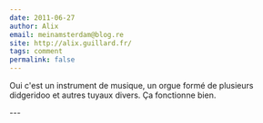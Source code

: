```yaml
---
date: 2011-06-27
author: Alix
email: meinamsterdam@blog.re
site: http://alix.guillard.fr/
tags: comment
permalink: false
---
```


<p>
Oui c'est un instrument de musique, un orgue formé de plusieurs didgeridoo et autres tuyaux divers. Ça fonctionne bien.
</p>
---